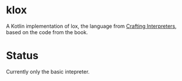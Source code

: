 # klox

A Kotlin implementation of lox, the language from [Crafting Interpreters](https://craftinginterpreters.com/), based on the code from the book.

# Status

Currently only the basic intepreter.
